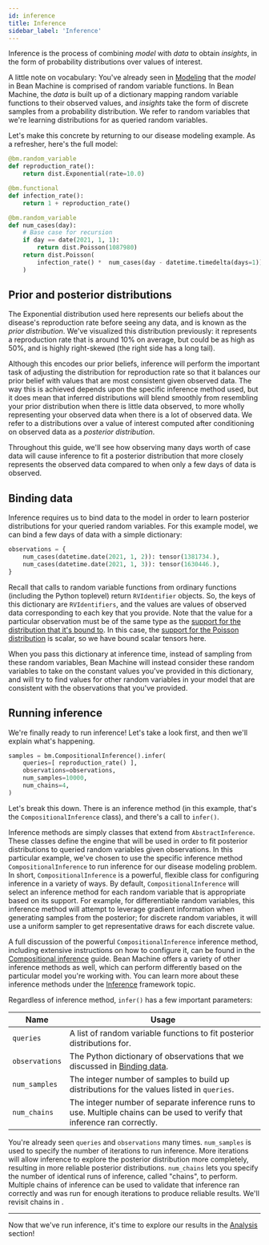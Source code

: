 ```yaml
---
id: inference
title: Inference
sidebar_label: 'Inference'
---
```


<!-- @import "../../header.md" -->

Inference is the process of combining _model_ with _data_ to obtain _insights_, in the form of probability distributions over values of interest.

A little note on vocabulary: You've already seen in [Modeling](../modeling/modeling.md) that the _model_ in Bean Machine is comprised of random variable functions. In Bean Machine, the _data_ is built up of a dictionary mapping random variable functions to their observed values, and _insights_ take the form of discrete samples from a probability distribution. We refer to random variables that we're learning distributions for as queried random variables.



Let's make this concrete by returning to our disease modeling example. As a refresher, here's the full model:


```py
@bm.random_variable
def reproduction_rate():
    return dist.Exponential(rate=10.0)

@bm.functional
def infection_rate():
    return 1 + reproduction_rate()

@bm.random_variable
def num_cases(day):
    # Base case for recursion
    if day == date(2021, 1, 1):
        return dist.Poisson(1087980)
    return dist.Poisson(
        infection_rate() *  num_cases(day - datetime.timedelta(days=1))
    )
```


## Prior and posterior distributions


<!-- <img style="float: right;" src="../introduction/exponential_10.png" width='400px'> -->

The $\text{Exponential}$ distribution used here represents our beliefs about the disease's reproduction rate before seeing any data, and is known as the _prior distribution_. We've visualized this distribution previously: it represents a reproduction rate that is around 10% on average, but could be as high as 50%, and is highly right-skewed (the right side has a long tail).

Although this encodes our prior beliefs, inference will perform the important task of adjusting the distribution for reproduction rate so that it balances our prior belief with values that are most consistent given observed data. The way this is achieved depends upon the specific inference method used, but it does mean that inferred distributions will blend smoothly from resembling your prior distribution when there is little data observed, to more wholly representing your observed data when there is a lot of observed data. We refer to a distributions over a value of interest computed after conditioning on observed data as a _posterior distribution_.

Throughout this guide, we'll see how observing many days worth of case data will cause inference to fit a posterior distribution that more closely represents the observed data compared to when only a few days of data is observed.

## <a name="binding_data"></a>Binding data

Inference requires us to bind data to the model in order to learn posterior distributions for your queried random variables. For this example model, we can bind a few days of data with a simple dictionary:

```py
observations = {
    num_cases(datetime.date(2021, 1, 2)): tensor(1381734.),
    num_cases(datetime.date(2021, 1, 3)): tensor(1630446.),
}
```

Recall that calls to random variable functions from ordinary functions (including the Python toplevel) return `RVIdentifier` objects. So, the keys of this dictionary are `RVIdentifiers`, and the values are values of observed data corresponding to each key that you provide. Note that the value for a particular observation must be of the same type as the [support for the distribution that it's bound to](https://pytorch.org/docs/stable/distributions.html#torch.distributions.distribution.Distribution.support). In this case, the [support for the $\text{Poisson}$ distribution](https://pytorch.org/docs/stable/distributions.html#torch.distributions.poisson.Poisson.support) is scalar, so we have bound scalar tensors here.

When you pass this dictionary at inference time, instead of sampling from these random variables, Bean Machine will instead consider these random variables to take on the constant values you've provided in this dictionary, and will try to find values for other random variables in your model that are consistent with the observations that you've provided.

## Running inference

We're finally ready to run inference! Let's take a look first, and then we'll explain what's happening.

```py
samples = bm.CompositionalInference().infer(
    queries=[ reproduction_rate() ],
    observations=observations,
    num_samples=10000,
    num_chains=4,
)
```

Let's break this down. There is an inference method (in this example, that's the `CompositionalInference` class), and there's a call to `infer()`.

Inference methods are simply classes that extend from `AbstractInference`. These classes define the engine that will be used in order to fit posterior distributions to queried random variables given observations. In this particular example, we've chosen to use the specific inference method `CompositionalInference` to run inference for our disease modeling problem. In short, `CompositionalInference` is a powerful, flexible class for configuring inference in a variety of ways. By default, `CompositionalInference` will select an inference method for each random variable that is appropriate based on its support. For example, for differentiable random variables, this inference method will attempt to leverage gradient information when generating samples from the posterior; for discrete random variables, it will use a uniform sampler to get representative draws for each discrete value.

A full discussion of the powerful `CompositionalInference` inference method, including extensive instructions on how to configure it, can be found in the [Compositional inference](../../framework_topics/programmable_inference/compositional_inference.md) guide. Bean Machine offers a variety of other inference methods as well, which can perform differently based on the particular model you're working with. You can learn more about these inference methods under the [Inference](../../framework_topics/inference/inference.md) framework topic.

Regardless of inference method, `infer()` has a few important parameters:

| Name | Usage
| --- | ---
| `queries` | A list of random variable functions to fit posterior distributions for.
| `observations` | The Python dictionary of observations that we discussed in [Binding data](#binding_data).
| `num_samples` | The integer number of samples to build up distributions for the values listed in `queries`.
| `num_chains` | The integer number of separate inference runs to use. Multiple chains can be used to verify that inference ran correctly.

You're already seen `queries` and `observations` many times. `num_samples` is used to specify the number of iterations to run inference. More iterations will allow inference to explore the posterior distribution more completely, resulting in more reliable posterior distributions. `num_chains` lets you specify the number of identical runs of inference, called "chains", to perform. Multiple chains of inference can be used to validate that inference ran correctly and was run for enough iterations to produce reliable results. We'll revisit chains in .

---

Now that we've run inference, it's time to explore our results in
the [Analysis](../analysis/analysis.md) section!
